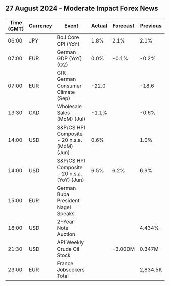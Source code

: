 ## 27 August 2024 - Moderate Impact Forex News

| Time (GMT) | Currency | Event | Actual | Forecast | Previous |
|------|----------|-------|--------|----------|----------|
| 06:00 | JPY | BoJ Core CPI (YoY) | 1.8% | 2.1% | 2.1% |
| 07:00 | EUR | German GDP (YoY) (Q2) | 0.0% | -0.1% | -0.2% |
| 07:00 | EUR | GfK German Consumer Climate (Sep) | -22.0 |  | -18.6 |
| 13:30 | CAD | Wholesale Sales (MoM) (Jul) | -1.1% |  | -0.6% |
| 14:00 | USD | S&P/CS HPI Composite - 20 n.s.a. (MoM) (Jun) | 0.6% |  | 1.0% |
| 14:00 | USD | S&P/CS HPI Composite - 20 n.s.a. (YoY) (Jun) | 6.5% | 6.2% | 6.9% |
| 15:00 | EUR | German Buba President Nagel Speaks |  |  |  |
| 18:00 | USD | 2-Year Note Auction |  |  | 4.434% |
| 21:30 | USD | API Weekly Crude Oil Stock |  | -3.000M | 0.347M |
| 23:00 | EUR | France Jobseekers Total |  |  | 2,834.5K |
